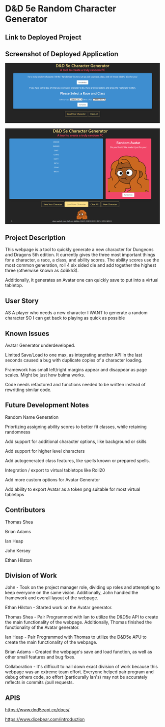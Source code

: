 # D&D 5e Random Character Generator

## Link to Deployed Project

## Screenshot of Deployed Application

![Screenshot of Input Page](assets/images/demoscreenshot1.PNG)

![Screenshot of Results Page](assets/images/demoscreenshot2.PNG)

## Project Description

This webpage is a tool to quickly generate a new character for Dungeons and Dragons 5th edition. It currently gives the three most important things for a character, a race, a class, and ability scores. The ability scores use the most common generation, roll 4 six sided die and add together the highest three (otherwise known as 4d6kh3). 

Additionally, it generates an Avatar one can quickly save to put into a virtual tabletop. 

## User Story

AS A player who needs a new character
I WANT to generate a random character
SO I can get back to playing as quick as possible

## Known Issues

Avatar Generator underdeveloped. 

Limited Save/Load to one max, as integrating another API in the last seconds caused a bug with duplicate copies of a character loading.

Framework has small left/right margins appear and disappear as page scales. Might be just how bulma works. 

Code needs refactored and functions needed to be written instead of rewritting similar code. 

## Future Development Notes

Random Name Generation

Priortizing assigning ability scores to better fit classes, while retaining randomness

Add support for additional character options, like background or skills

Add support for higher level characters

Add autogenerated class features, like spells known or prepared spells. 

Integration / export to virtual tabletops like Roll20

Add more custom options for Avatar Generator

Add ability to export Avatar as a token png suitable for most virtual tabletops

## Contributors 

Thomas Shea

Brian Adams

Ian Heap

John Kersey

Ethan Hilston

## Division of Work

John - Took on the project manager role, dividing up roles and attempting to keep everyone on the same vision. Additionally, John handled the framework and overall layout of the webpage. 

Ethan Hilston - Started work on the Avatar generator.

Thomas Shea - Pair Programmed with Ian to utilize the D&D5e API to create the main functionality of the webpage. Additionally, Thomas finished the functionality of the Avatar generator. 

Ian Heap - Pair Programmed with Thomas to utilize the D&D5e APU to create the main functionality of the webpage. 

Brian Adams - Created the webpage's save and load function, as well as other small features and bug fixes. 

Collaboration - It's difficult to nail down exact division of work because this webpage was an extreme team effort. Everyone helped pair program and debug others code, so effort (particurally Ian's) may not be accurately reflects in commits /pull requests. 

## APIS

https://www.dnd5eapi.co/docs/

https://www.dicebear.com/introduction

